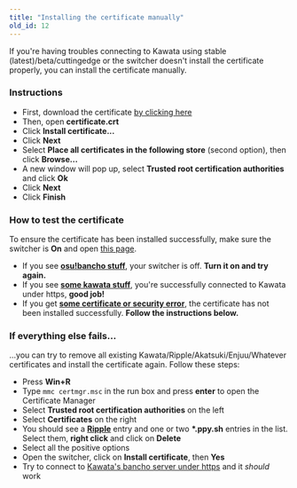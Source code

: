 ```yaml
---
title: "Installing the certificate manually"
old_id: 12
---
```

If you're having troubles connecting to Kawata using stable (latest)/beta/cuttingedge or the switcher doesn't install the certificate properly, you can install the certificate manually.

### Instructions
- First, download the certificate [by clicking here](https://raw.githubusercontent.com/osukawata/Kawata-Switcher/master/GatariSwitcher/Resources/cert.crt)
- Then, open **certificate.crt**
- Click **Install certificate...**
- Click **Next**
- Select **Place all certificates in the following store** (second option), then click **Browse...**
- A new window will pop up, select **Trusted root certification authorities** and click **Ok**
- Click **Next**
- Click **Finish**

### How to test the certificate
To ensure the certificate has been installed successfully, make sure the switcher is **On** and open [this page](https://c.ppy.sh).  

- If you see **[osu!bancho stuff](http://y.zxq.co/ubfzty.png)**, your switcher is off. **Turn it on and try again.**  
- If you see **[some kawata stuff](http://y.zxq.co/zphobw.png)**, you're successfully connected to Kawata under https, **good job!**  
- If you get **[some certificate or security error](http://y.zxq.co/reaueu.png)**, the certificate has not been installed successfully. **Follow the instructions below.**  

### If everything else fails...
...you can try to remove all existing Kawata/Ripple/Akatsuki/Enjuu/Whatever certificates and install the certificate again. Follow these steps:

- Press **Win+R**  
- Type `mmc certmgr.msc` in the run box and press **enter** to open the Certificate Manager  
- Select **Trusted root certification authorities** on the left  
- Select **Certificates** on the right  
- You should see a **[Ripple](http://y.zxq.co/bbyxev.png)** entry and one or two **\*.ppy.sh** entries in the list. Select them, **right click** and click on **Delete**  
- Select all the positive options  
- Open the switcher, click on **Install certificate**, then **Yes**  
- Try to connect to [Kawata's bancho server under https](https://c.ppy.sh/) and it _should_ work  
